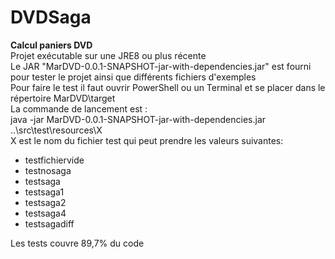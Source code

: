 # DVDSaga
**Calcul paniers DVD**  
Projet exécutable sur une JRE8 ou plus récente  
Le JAR "MarDVD-0.0.1-SNAPSHOT-jar-with-dependencies.jar" est fourni pour tester le projet ainsi que différents fichiers d'exemples  
Pour faire le test il faut ouvrir PowerShell ou un Terminal et se placer dans le répertoire MarDVD\target  
La commande de lancement est :  
      java -jar MarDVD-0.0.1-SNAPSHOT-jar-with-dependencies.jar ..\src\test\resources\X  
X est le nom du fichier test qui peut prendre les valeurs suivantes:  
- testfichiervide  
- testnosaga  
- testsaga  
- testsaga1  
- testsaga2  
- testsaga4  
- testsagadiff  

Les tests couvre 89,7% du code
